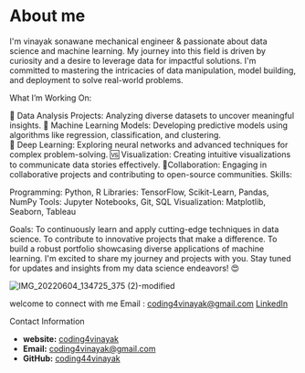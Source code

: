 
# About me

I'm vinayak sonawane mechanical engineer & passionate about data science and machine learning. My journey into this field is driven by curiosity and a desire to leverage data for impactful solutions. I'm committed to mastering the intricacies of data manipulation, model building, and deployment to solve real-world problems.

What I’m Working On:

📅 Data Analysis Projects:   Analyzing diverse datasets to uncover meaningful insights.
🤖 Machine Learning Models:  Developing predictive models using algorithms like regression, classification, and clustering.  
💫 Deep Learning: Exploring neural networks and advanced techniques for complex problem-solving.
🆚 Visualization: Creating intuitive visualizations to communicate data stories effectively.
🤝Collaboration: Engaging in collaborative projects and contributing to open-source communities.
Skills:

Programming: Python, R
Libraries: TensorFlow, Scikit-Learn, Pandas, NumPy
Tools: Jupyter Notebooks, Git, SQL
Visualization: Matplotlib, Seaborn, Tableau

Goals:
To continuously learn and apply cutting-edge techniques in data science.
To contribute to innovative projects that make a difference.
To build a robust portfolio showcasing diverse applications of machine learning.
I'm excited to share my journey and projects with you. Stay tuned for updates and insights from my data science endeavors! 😍


![IMG_20220604_134725_375 (2)-modified](https://github.com/coding4vinayak/coding4vinayak.github.io/assets/85548902/76382ec4-21c7-49ae-966a-b1e3e822ed3b)


welcome to connect with me 
Email : coding4vinayak@gmail.com
[LinkedIn](https://www.linkedin.com/in/vinayak-sonawane-274906278/)

 Contact Information
- **website:**  [coding4vinayak](https://vinayakss.vercel.app)
- **Email:** [coding4vinayak@gmail.com](mailto:coding4vinayak@gmail.com)
- **GitHub:** [coding44vinayak](https://github.com/coding4vinayak)






